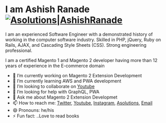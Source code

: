 # I am Ashish Ranade [![Asolutions|AshishRanade](https://asolutions.co.in/wp-content/uploads/2020/03/favicon.png)](https://asolutions.co.in/) 

I am an experienced Software Engineer with a demonstrated history of working in the computer software industry. Skilled in PHP, jQuery, Ruby on Rails, AJAX, and Cascading Style Sheets (CSS). Strong engineering professional.  

I am a certified Magento 1 and Magento 2 developer having more than 12 years of experience in the E-commerce domain

- 🔭 I’m currently working on Magento 2 Extension Development
- 🌱 I’m currently learning AWS and PWA development
- 👯 I’m looking to collaborate on [Youtube](https://www.youtube.com/channel/UCwsG4LM-P1vcmP3Ovbm-Kxg)
- 🤔 I’m looking for help with GraphQL, PWA
- 💬 Ask me about Magento 2 Extension Developmet
- 📫 How to reach me: [Twitter](https://twitter.com/ranade_ashish11), [Youtube](https://www.youtube.com/channel/UCwsG4LM-P1vcmP3Ovbm-Kxg), [Instagram](https://www.instagram.com/ranade.ashish11/), [Asolutions](https://asolutions.co.in/contact/), [Email](admin@asolutions.co.in)
- 😄 Pronouns: he/his
- ⚡ Fun fact: ..Love to read books
